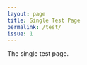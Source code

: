 ```yaml
---
layout: page
title: Single Test Page
permalink: /test/
issue: 1
---
```

<link href="{{ site.baseurl }}/css/style.css" rel="stylesheet" type="text/css">
The single test page.
<div id="comments_form"></div>
<div id="comments"></div>
<script src="https://code.jquery.com/jquery-3.3.1.min.js" integrity="sha256-FgpCb/KJQlLNfOu91ta32o/NMZxltwRo8QtmkMRdAu8=" crossorigin="anonymous"></script>
<script src="https://cdnjs.cloudflare.com/ajax/libs/showdown/1.8.6/showdown.min.js"></script>
<script src="{{ site.baseurl }}/js/comment.js"></script>
<script src="{{ site.baseurl }}/js/util.js"></script>
<script src="{{ site.baseurl }}/js/gh-emoji.min.js"></script>
<script type="text/javascript">
import { load, parse } from 'gh-emoji'
</script>
<script type="text/javascript">
GithubComments.Init("JiYouMCC", "github-comments", "ca1f2f2f0b71983065c5", "48f6a24d710cc1012011fce5824f89a26fc49970");
Util.showComments({{ page.issue }});
Util.showForm({{ page.issue }});
</script>

